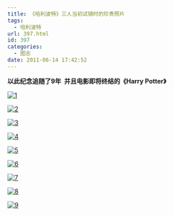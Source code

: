 ```yaml
---
title: 《哈利波特》三人当初试镜时的珍贵照片
tags:
  - 哈利波特
url: 397.html
id: 397
categories:
  - 图志
date: 2011-06-14 17:42:52
---
```


**以此纪念追随了9年  并且电影即将终结的《Harry Potter》**

[![](http://ccc5.cc/wp-content/uploads/2011/06/16.jpg "1")](http://ccc5.cc/wp-content/uploads/2011/06/16.jpg)

[![](http://ccc5.cc/wp-content/uploads/2011/06/21.jpg "2")](http://ccc5.cc/wp-content/uploads/2011/06/21.jpg)

[![](http://ccc5.cc/wp-content/uploads/2011/06/31.jpg "3")](http://ccc5.cc/wp-content/uploads/2011/06/31.jpg)

[![](http://ccc5.cc/wp-content/uploads/2011/06/41.jpg "4")](http://ccc5.cc/wp-content/uploads/2011/06/41.jpg)

[![](http://ccc5.cc/wp-content/uploads/2011/06/51.jpg "5")](http://ccc5.cc/wp-content/uploads/2011/06/51.jpg)

[![](http://ccc5.cc/wp-content/uploads/2011/06/61.jpg "6")](http://ccc5.cc/wp-content/uploads/2011/06/61.jpg)

[![](http://ccc5.cc/wp-content/uploads/2011/06/71.jpg "7")](http://ccc5.cc/wp-content/uploads/2011/06/71.jpg)

[![](http://ccc5.cc/wp-content/uploads/2011/06/81.jpg "8")](http://ccc5.cc/wp-content/uploads/2011/06/81.jpg)

[![](http://ccc5.cc/wp-content/uploads/2011/06/91.jpg "9")](http://ccc5.cc/wp-content/uploads/2011/06/91.jpg)